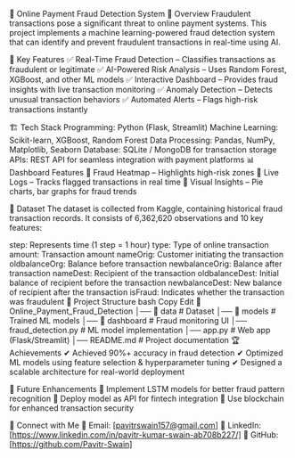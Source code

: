 🔐 Online Payment Fraud Detection System
🚀 Overview
Fraudulent transactions pose a significant threat to online payment systems. This project implements a machine learning-powered fraud detection system that can identify and prevent fraudulent transactions in real-time using AI.

🎯 Key Features
✅ Real-Time Fraud Detection – Classifies transactions as fraudulent or legitimate
✅ AI-Powered Risk Analysis – Uses Random Forest, XGBoost, and other ML models
✅ Interactive Dashboard – Provides fraud insights with live transaction monitoring
✅ Anomaly Detection – Detects unusual transaction behaviors
✅ Automated Alerts – Flags high-risk transactions instantly

🏗️ Tech Stack
Programming: Python (Flask, Streamlit)
Machine Learning: Scikit-learn, XGBoost, Random Forest
Data Processing: Pandas, NumPy, Matplotlib, Seaborn
Database: SQLite / MongoDB for transaction storage
APIs: REST API for seamless integration with payment platforms
📊 Dashboard Features
📌 Fraud Heatmap – Highlights high-risk zones
📌 Live Logs – Tracks flagged transactions in real time
📌 Visual Insights – Pie charts, bar graphs for fraud trends

📂 Dataset
The dataset is collected from Kaggle, containing historical fraud transaction records. It consists of 6,362,620 observations and 10 key features:

step: Represents time (1 step = 1 hour)
type: Type of online transaction
amount: Transaction amount
nameOrig: Customer initiating the transaction
oldbalanceOrg: Balance before transaction
newbalanceOrig: Balance after transaction
nameDest: Recipient of the transaction
oldbalanceDest: Initial balance of recipient before the transaction
newbalanceDest: New balance of recipient after the transaction
isFraud: Indicates whether the transaction was fraudulent
📂 Project Structure
bash
Copy
Edit
📁 Online_Payment_Fraud_Detection
│── 📂 data              # Dataset
│── 📂 models            # Trained ML models
│── 📂 dashboard         # Fraud monitoring UI
│── fraud_detection.py   # ML model implementation
│── app.py               # Web app (Flask/Streamlit)
│── README.md            # Project documentation
🏆 Achievements
✔ Achieved 90%+ accuracy in fraud detection
✔ Optimized ML models using feature selection & hyperparameter tuning
✔ Designed a scalable architecture for real-world deployment

🔮 Future Enhancements
🚀 Implement LSTM models for better fraud pattern recognition
🚀 Deploy model as API for fintech integration
🚀 Use blockchain for enhanced transaction security

🔗 Connect with Me
📩 Email: [pavitrswain157@gmail.com]
🔗 LinkedIn: [https://www.linkedin.com/in/pavitr-kumar-swain-ab708b227/]
📁 GitHub: [https://github.com/Pavitr-Swain]
